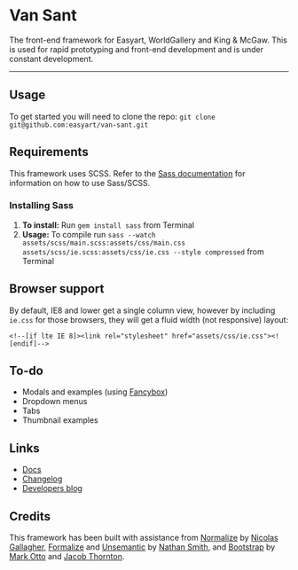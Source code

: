 Van Sant
========

The front-end framework for Easyart, WorldGallery and King &amp; McGaw. This is used for rapid prototyping and front-end development and is under constant development.

---

## Usage
To get started you will need to clone the repo: `git clone git@github.com:easyart/van-sant.git`

## Requirements
This framework uses SCSS. Refer to the [Sass documentation](http://sass-lang.com/docs.html) for information on how to use Sass/SCSS.

### Installing Sass
1. **To install:** Run `gem install sass` from Terminal
2. **Usage:** To compile run `sass --watch assets/scss/main.scss:assets/css/main.css assets/scss/ie.scss:assets/css/ie.css --style compressed` from Terminal

## Browser support
By default, IE8 and lower get a single column view, however by including `ie.css` for those browsers, they will get a fluid width (not responsive) layout:

    <!--[if lte IE 8]><link rel="stylesheet" href="assets/css/ie.css"><![endif]-->

## To-do
* Modals and examples (using [Fancybox](http://fancyapps.com/fancybox/))
* Dropdown menus
* Tabs
* Thumbnail examples

## Links
* [Docs](http://easyart.github.com/van-sant)
* [Changelog](https://github.com/easyart/van-sant/blob/master/CHANGELOG.md)
* [Developers blog](http://easyart.github.com)

## Credits

This framework has been built with assistance from [Normalize](http://necolas.github.com/normalize.css/) by [Nicolas Gallagher](http://nicolasgallagher.com/), [Formalize](http://formalize.me/) and [Unsemantic](http://unsemantic.com/) by [Nathan Smith](http://sonspring.com/), and [Bootstrap](http://getbootstrap.com) by [Mark Otto](http://twitter.com/mdo) and [Jacob Thornton](http://twitter.com/fat).